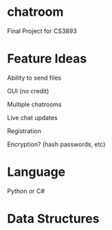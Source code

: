 # chatroom
Final Project for CS3893

# Feature Ideas
Ability to send files

GUI (no credit)

Multiple chatrooms

Live chat updates

Registration

Encryption? (hash passwords, etc)

# Language

Python or C#

# Data Structures

